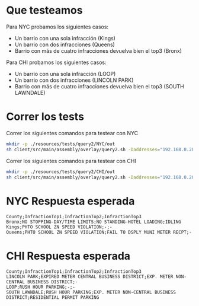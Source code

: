 # Que testeamos
Para NYC probamos los siguientes casos:
- Un barrio con una sola infracción (Kings)
- Un barrio con dos infracciones (Queens)
- Barrio con más de cuatro infracciones devuelva bien el top3 (Bronx)

Para CHI probamos los siguientes casos:
- Un barrio con una sola infracción (LOOP)
- Un barrio con dos infracciones (LINCOLN PARK)
- Barrio con más de cuatro infracciones devuelva bien el top3 (SOUTH LAWNDALE)

# Correr los tests
Correr los siguientes comandos para testear con NYC
```bash
mkdir -p ./resources/tests/query2/NYC/out
sh client/src/main/assembly/overlay/query2.sh -Daddresses="192.168.0.208:5701" -Dcity=NYC -DinPath=./resources/tests/query2/NYC -DoutPath=./resources/tests/query2/NYC/out -Dn=3
```
Correr los siguientes comandos para testear con CHI
```bash
mkdir -p ./resources/tests/query2/CHI/out
sh client/src/main/assembly/overlay/query2.sh -Daddresses="192.168.0.208:5701" -Dcity=CHI -DinPath=./resources/tests/query2/CHI -DoutPath=./resources/tests/query2/CHI/out -Dn=3
```
# NYC Respuesta esperada
```csv
County;InfractionTop1;InfractionTop2;InfractionTop3
Bronx;NO STOPPING-DAY/TIME LIMITS;NO STANDING-HOTEL LOADING;IDLING
Kings;PHTO SCHOOL ZN SPEED VIOLATION;-;-
Queens;PHTO SCHOOL ZN SPEED VIOLATION;FAIL TO DSPLY MUNI METER RECPT;-
```

# CHI Respuesta esperada
```csv
County;InfractionTop1;InfractionTop2;InfractionTop3
LINCOLN PARK;EXPIRED METER CENTRAL BUSINESS DISTRICT;EXP. METER NON-CENTRAL BUSINESS DISTRICT;-
LOOP;RUSH HOUR PARKING;-;-
SOUTH LAWNDALE;RUSH HOUR PARKING;EXP. METER NON-CENTRAL BUSINESS DISTRICT;RESIDENTIAL PERMIT PARKING
```